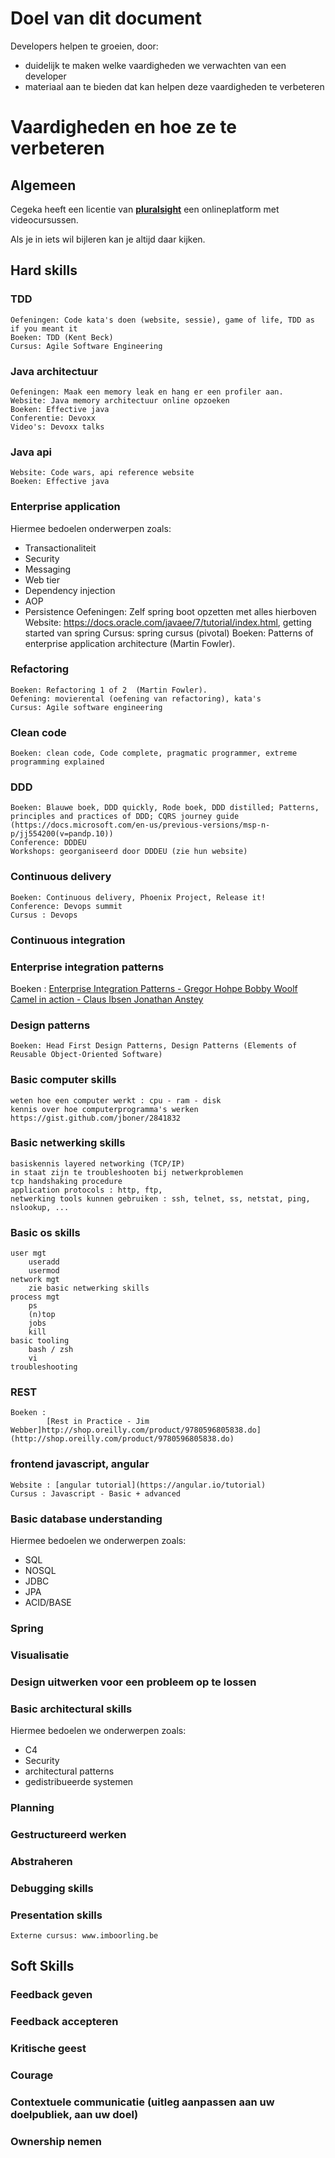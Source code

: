 # Doel van dit document
Developers helpen te groeien, door:
- duidelijk te maken welke vaardigheden we verwachten van een developer
- materiaal aan te bieden dat kan helpen deze vaardigheden te verbeteren

# Vaardigheden en hoe ze te verbeteren
## Algemeen
 Cegeka heeft een licentie van [**pluralsight**](https://www.pluralsight.com/) een onlineplatform met videocursussen.
 
 Als je in iets wil bijleren kan je altijd daar kijken.


## Hard skills
### TDD
    Oefeningen: Code kata's doen (website, sessie), game of life, TDD as if you meant it
    Boeken: TDD (Kent Beck)
    Cursus: Agile Software Engineering
### Java architectuur
	Oefeningen: Maak een memory leak en hang er een profiler aan.
	Website: Java memory architectuur online opzoeken
	Boeken: Effective java
	Conferentie: Devoxx
	Video's: Devoxx talks
### Java api
	Website: Code wars, api reference website
	Boeken: Effective java
### Enterprise application
Hiermee bedoelen onderwerpen zoals:
* Transactionaliteit 
* Security
* Messaging
* Web tier
* Dependency injection
* AOP
* Persistence
		Oefeningen: Zelf spring boot opzetten met alles hierboven
		Website: https://docs.oracle.com/javaee/7/tutorial/index.html, getting started van spring
		Cursus: spring cursus (pivotal)
		Boeken: Patterns of enterprise application architecture (Martin Fowler).
### Refactoring
	Boeken: Refactoring 1 of 2  (Martin Fowler).
	Oefening: movierental (oefening van refactoring), kata's
	Cursus: Agile software engineering
### Clean code
	Boeken: clean code, Code complete, pragmatic programmer, extreme programming explained
### DDD
	Boeken: Blauwe boek, DDD quickly, Rode boek, DDD distilled; Patterns, principles and practices of DDD; CQRS journey guide (https://docs.microsoft.com/en-us/previous-versions/msp-n-p/jj554200(v=pandp.10))
	Conference: DDDEU
	Workshops: georganiseerd door DDDEU (zie hun website)
### Continuous delivery
	Boeken: Continuous delivery, Phoenix Project, Release it!
	Conference: Devops summit
    Cursus : Devops
### Continuous integration
### Enterprise integration patterns
Boeken : 
[Enterprise Integration Patterns - Gregor Hohpe Bobby Woolf](https://www.enterpriseintegrationpatterns.com/)
[Camel in action - Claus Ibsen Jonathan Anstey](https://www.manning.com/books/camel-in-action-second-edition)
### Design patterns
	Boeken: Head First Design Patterns, Design Patterns (Elements of Reusable Object-Oriented Software)
### Basic computer skills
    weten hoe een computer werkt : cpu - ram - disk 
    kennis over hoe computerprogramma's werken
    https://gist.github.com/jboner/2841832
### Basic netwerking skills
    basiskennis layered networking (TCP/IP)
    in staat zijn te troubleshooten bij netwerkproblemen
    tcp handshaking procedure
    application protocols : http, ftp, 
    netwerking tools kunnen gebruiken : ssh, telnet, ss, netstat, ping, nslookup, ...
### Basic os skills
    user mgt
        useradd
        usermod
    network mgt
        zie basic netwerking skills
    process mgt
        ps
        (n)top
        jobs
        kill
    basic tooling
        bash / zsh
        vi
    troubleshooting
### REST
    Boeken : 
            [Rest in Practice - Jim Webber]http://shop.oreilly.com/product/9780596805838.do](http://shop.oreilly.com/product/9780596805838.do)
### frontend javascript, angular
    Website : [angular tutorial](https://angular.io/tutorial)
    Cursus : Javascript - Basic + advanced
### Basic database understanding
Hiermee bedoelen we onderwerpen zoals:
- SQL
- NOSQL
- JDBC
- JPA
- ACID/BASE
### Spring
### Visualisatie
### Design uitwerken voor een probleem op te lossen
### Basic architectural skills
Hiermee bedoelen we onderwerpen zoals:
- C4
- Security
- architectural patterns
- gedistribueerde systemen

### Planning
### Gestructureerd werken
### Abstraheren
### Debugging skills
### Presentation skills
	Externe cursus: www.imboorling.be

## Soft Skills
### Feedback geven
### Feedback accepteren
### Kritische geest
### Courage
### Contextuele communicatie (uitleg aanpassen aan uw doelpubliek, aan uw doel)
### Ownership nemen
